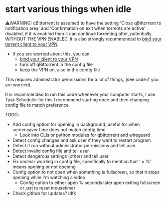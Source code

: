# start various things when idle

⚠️WARNING! qBittorrent is assumed to have the setting 'Close qBittorrent to notification area' and 'Confirmation on exit when torrents are active' disabled, if it is enabled then it can continue torrenting after, potentially WITHOUT THE VPN ENABLED, it is also strongly recommended to [bind your torrent client to your VPN](https://redd.it/ssy8vv).
- If you are worried about this, you can:
  - [bind your client to your VPN](https://redd.it/ssy8vv) 
  - turn off qBittorrent in the config file
  - keep the VPN on, also in the config file

This requires administrator permissions for a lot of things, (see code if you are worried) 

It is recommended to run this code whenever your computer starts, I use Task Scheduler for this
I recommend starting once and then changing config file to match preference

TODO:
- Add config option for opening in background, useful for when screensaver time does not match config time
  - Look into CLIs or python modules for qbittorrent and wireguard
- Detect config changes and ask user if they want to restart program
- Detect if run without administrator permissions and tell user
- Detect invalid config file and tell user
- Detect dangerous settings (other) and tell user
- Fix unclear wording in config file, specifically to mention that '<name> = %' means opening or not opening <name>
- Config option to not open when something is fullscreen, so that it stops opening while I'm watching a video
  - Config option to either open % seconds later apon exiting fullscreen or just to reset mousetimer
- Check github for updates? idfk
